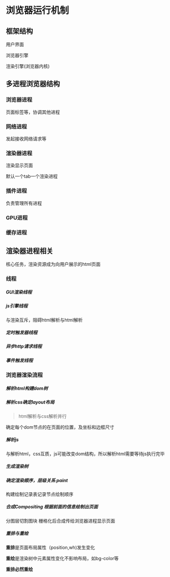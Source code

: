 # 浏览器运行机制

## 框架结构

用户界面

浏览器引擎

渲染引擎(浏览器内核)

## 多进程浏览器结构

### 浏览器进程

页面标签等，协调其他进程

### 网络进程

发起接收网络请求等

### 渲染器进程

渲染显示页面

默认一个tab一个渲染进程

### 插件进程

负责管理所有进程

### GPU进程

### 缓存进程

## 渲染器进程相关

核心任务，渲染资源成为向用户展示的html页面

### 线程

##### GUI渲染线程

##### js引擎线程

与渲染互斥，阻碍html解析与html解析

##### 定时触发器线程

##### 异步http请求线程

##### 事件触发线程

### 浏览器渲染流程

##### 解析html构建dom树

##### 解析css确定layout布局

> html解析与css解析并行

确定每个dom节点的在页面的位置，及坐标和边框尺寸

##### 解析js

与解析html，css互质，js可能改变dom结构，所以解析html需要等待js执行完毕

##### 生成渲染树

##### 确定渲染顺序，层级关系 paint

构建绘制记录表记录节点绘制顺序

##### 合成Compositing 根据前面的信息绘制出页面

分图层切割图块 栅格化后合成传给浏览器进程显示页面

##### 重排与重绘

**重排**是页面布局属性（position,wh)发生变化

**重绘**是渲染树中元素属性变化不影响布局，如bg-color等

**重排必然重绘**



